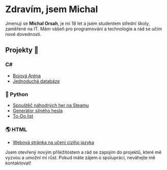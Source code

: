 # Zdravím, jsem Michal

Jmenuji se **Michal Orsah**, je mi 18 let a jsem studentem střední školy, zaměřené na IT. 
Mám vášeň pro programování a technologie a rád se učím nové dovednosti. 

## Projekty 🌟

### C# 
- [Bojová Aréna](https://github.com/OrMichal/Arena)
- [Jednoduchá databáze](https://github.com/OrMichal/PrimitiveDatabase)

### 🐍 Python 
- [Spouštěč náhodných her na Steamu](https://github.com/OrMichal/randomGameLauncher)
- [Generátor silného hesla](https://github.com/OrMichal/randomPasswordGenerator)
- [To-Do list](https://github.com/OrMichal/to-do-list)

### 🌎 HTML 
- [Webová stránka na učení cizího jazyka](https://github.com/OrMichal/LingoFish)

Jsem otevřený novým příležitostem a rád se zapojím do projektů, které mě vyzvou a umožní mi růst. Pokud máte zájem o spolupráci, neváhejte mě kontaktovat!
